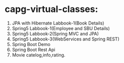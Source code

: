 # capg-virtual-classes:

1. JPA with Hibernate Labbook-1(Book Details)
2. Spring5 Labbook-1(Employee and SBU Details)
3. Spring5 Labbook-2(Spring MVC and JPA)
4. Spring5 Labbook-3(WebServices and Spring REST)
5. Spring Boot Demo
6. Spring Boot Rest Api
7. Movie catelog,info,rating.









